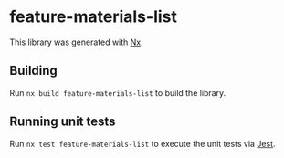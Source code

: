 # feature-materials-list

This library was generated with [Nx](https://nx.dev).

## Building

Run `nx build feature-materials-list` to build the library.

## Running unit tests

Run `nx test feature-materials-list` to execute the unit tests via [Jest](https://jestjs.io).
